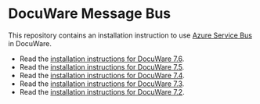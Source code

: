# DocuWare Message Bus

This repository contains an installation instruction to use [Azure Service Bus](https://azure.microsoft.com/en-us/services/service-bus/) in DocuWare.

- Read the [installation instructions for DocuWare 7.6](./7.6/install-servicebus.md).
- Read the [installation instructions for DocuWare 7.5](./7.5/install-servicebus.md).
- Read the [installation instructions for DocuWare 7.4](./7.4/install-servicebus.md).
- Read the [installation instructions for DocuWare 7.3](./7.3/install-servicebus.md).
- Read the [installation instructions for DocuWare 7.2](./7.2/install-servicebus.md).
